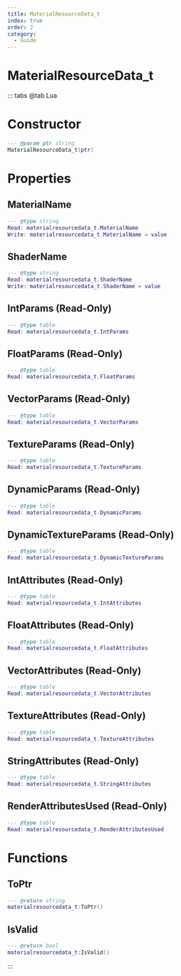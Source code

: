```yaml
---
title: MaterialResourceData_t
index: true
order: 2
category:
  - Guide
---
```


# MaterialResourceData_t

::: tabs
@tab Lua
# Constructor
```lua
--- @param ptr string
MaterialResourceData_t(ptr)
```
# Properties
## MaterialName 
```lua
--- @type string
Read: materialresourcedata_t.MaterialName
Write: materialresourcedata_t.MaterialName = value
```
## ShaderName 
```lua
--- @type string
Read: materialresourcedata_t.ShaderName
Write: materialresourcedata_t.ShaderName = value
```
## IntParams (Read-Only)
```lua
--- @type table
Read: materialresourcedata_t.IntParams
```
## FloatParams (Read-Only)
```lua
--- @type table
Read: materialresourcedata_t.FloatParams
```
## VectorParams (Read-Only)
```lua
--- @type table
Read: materialresourcedata_t.VectorParams
```
## TextureParams (Read-Only)
```lua
--- @type table
Read: materialresourcedata_t.TextureParams
```
## DynamicParams (Read-Only)
```lua
--- @type table
Read: materialresourcedata_t.DynamicParams
```
## DynamicTextureParams (Read-Only)
```lua
--- @type table
Read: materialresourcedata_t.DynamicTextureParams
```
## IntAttributes (Read-Only)
```lua
--- @type table
Read: materialresourcedata_t.IntAttributes
```
## FloatAttributes (Read-Only)
```lua
--- @type table
Read: materialresourcedata_t.FloatAttributes
```
## VectorAttributes (Read-Only)
```lua
--- @type table
Read: materialresourcedata_t.VectorAttributes
```
## TextureAttributes (Read-Only)
```lua
--- @type table
Read: materialresourcedata_t.TextureAttributes
```
## StringAttributes (Read-Only)
```lua
--- @type table
Read: materialresourcedata_t.StringAttributes
```
## RenderAttributesUsed (Read-Only)
```lua
--- @type table
Read: materialresourcedata_t.RenderAttributesUsed
```
# Functions
## ToPtr
```lua
--- @return string
materialresourcedata_t:ToPtr()
```
## IsValid
```lua
--- @return bool
materialresourcedata_t:IsValid()
```

:::